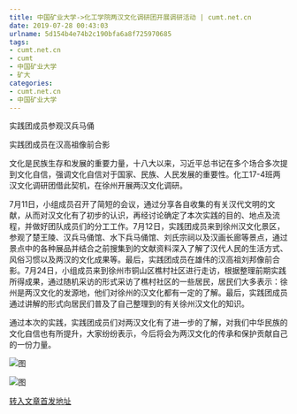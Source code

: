 ```yaml
---
title: 中国矿业大学->化工学院两汉文化调研团开展调研活动 | cumt.net.cn
date: 2019-07-28 00:43:03
urlname: 5d154b4e74b2c190bfa6a8f725970685
tags: 
- cumt.net.cn
- cumt
- 中国矿业大学
- 矿大
categories:
- cumt.net.cn
- 中国矿业大学
---
```



实践团成员参观汉兵马俑

实践团成员在汉高祖像前合影

文化是民族生存和发展的重要力量，十八大以来，习近平总书记在多个场合多次提到文化自信，强调文化自信对于国家、民族、人民发展的重要性。化工17-4班两汉文化调研团借此契机，在徐州开展两汉文化调研。

7月11日，小组成员召开了简短的会议，通过分享各自收集的有关汉代文明的文献，从而对汉文化有了初步的认识，再经讨论确定了本次实践的目的、地点及流程，并做好团队成员们的分工工作。7月12日，实践团成员来到徐州汉文化景区，参观了楚王陵、汉兵马俑馆、水下兵马俑馆、刘氏宗祠以及汉画长廊等景点，通过景点中的各种展品并结合之前搜集到的文献资料深入了解了汉代人民的生活方式、风俗习惯以及两汉的文化成果等。最后，实践团成员在雄伟的汉高祖刘邦像前合影。7月24日，小组成员来到徐州市铜山区樵村社区进行走访，根据整理前期实践所得成果，通过随机采访的形式采访了樵村社区的一些居民，居民们大多表示：徐州是两汉文化的发源地，他们对徐州的汉文化都有一定的了解。最后，实践团成员通过讲解的形式向居民们普及了自己整理到的有关徐州汉文化的知识。

通过本次的实践，实践团成员们对两汉文化有了进一步的了解，对我们中华民族的文化自信也有所提升，大家纷纷表示，今后将会为两汉文化的传承和保护贡献自己的一份力量。



![图](http://xwzx.cumt.edu.cn/_upload/article/images/dc/16/f2fc567d4b2ba31dac590e86d857/d9cea6d0-e669-485e-af30-6680a3b7262c.jpg)

![图](http://xwzx.cumt.edu.cn/_upload/article/images/dc/16/f2fc567d4b2ba31dac590e86d857/e7a07805-09d7-4e0f-a930-ff2e21096834.jpg)

[转入文章首发地址](http://xwzx.cumt.edu.cn/27/3a/c523a534330/page.htm)